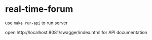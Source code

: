 # real-time-forum

use `make run-api` to run server <br>

open http://localhost:8081/swagger/index.html for API documentation